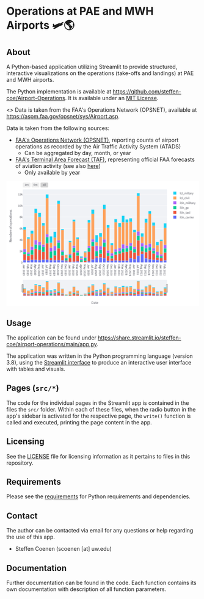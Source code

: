 # Operations at PAE and MWH Airports 🛩️🌎

## About

A Python-based application utilizing Streamlit to provide structured, interactive visualizations on the operations (take-offs and landings) at PAE and MWH airports.

The Python implementation is available at <https://github.com/steffen-coe/Airport-Operations>. It is available under an [MIT License](LICENSE).

<> Data is taken from the FAA's Operations Network (OPSNET), available at <https://aspm.faa.gov/opsnet/sys/Airport.asp>.

Data is taken from the following sources:
+ [FAA's Operations Network (OPSNET)](https://aspm.faa.gov/opsnet/sys/Airport.asp), reporting counts of airport operations as recorded by the Air Traffic Activity System (ATADS)
  * Can be aggregated by day, month, or year
+ [FAA's Terminal Area Forecast (TAF)](https://taf.faa.gov/), representing official FAA forecasts of aviation activity (see also [here](https://www.faa.gov/data_research/aviation/taf))
  * Only available by year

![Screenshot of a visualization in the app.](img/screenshot.png)


## Usage

The application can be found under <https://share.streamlit.io/steffen-coe/airport-operations/main/app.py>.

The application was written in the Python programming language (version 3.8), using the [Streamlit interface](https://streamlit.io/) to produce an interactive user interface with tables and visuals.


## Pages (`src/*`)

The code for the individual pages in the Streamlit app is contained in the files the `src/` folder. Within each of these files, when the radio button in the app's sidebar is activated for the respective page, the `write()` function is called and executed, printing the page content in the app.


## Licensing

See the [LICENSE](LICENSE) file for licensing information as it pertains to files in this repository.


## Requirements

Please see the [requirements](requirements.txt) for Python requirements and dependencies.


## Contact

The author can be contacted via email for any questions or help regarding the use of this app.

+ Steffen Coenen (scoenen [at] uw.edu)


## Documentation

Further documentation can be found in the code. Each function contains its own documentation with description of all function parameters.
